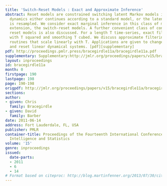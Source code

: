 ```yaml
---
title: 'Switch-Reset Models : Exact and Approximate Inference'
abstract: Reset models are constrained switching latent Markov models in which the
  dynamics either continues according to a standard model, or the latent variable
  is resampled. We consider exact marginal inference in this class of models and their
  extension, the switch-reset models. A further convenient class of conjugate-exponential
  reset models is also discussed. For a length T time-series, exact filtering scales
  with T squared and smoothing T cubed. We discuss approximate filtering and smoothing
  routines that scale linearly with T. Applications are given to change-point models
  and reset linear dynamical systems. [pdf][supplementary]
pdf: http://proceedings.pmlr.press/bracegirdle11a/bracegirdle11a.pdf
supplementary: Supplementary:http://jmlr.org/proceedings/papers/v15/bracegirdle11a/bracegirdle11aSupple.zip
layout: inproceedings
id: bracegirdle11a
month: 0
firstpage: 190
lastpage: 198
page: 190-198
origpdf: http://jmlr.org/proceedings/papers/v15/bracegirdle11a/bracegirdle11a.pdf
sections: 
author:
- given: Chris
  family: Bracegirdle
- given: David
  family: Barber
date: 2011-06-14
address: Fort Lauderdale, FL, USA
publisher: PMLR
container-title: Proceedings of the Fourteenth International Conference on Artificial
  Intelligence and Statistics
volume: '15'
genre: inproceedings
issued:
  date-parts:
  - 2011
  - 6
  - 14
# Format based on citeproc: http://blog.martinfenner.org/2013/07/30/citeproc-yaml-for-bibliographies/
---
```

